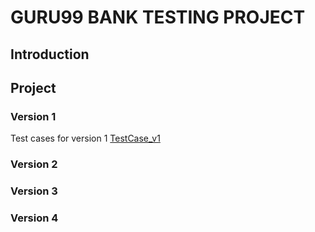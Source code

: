 # GURU99 BANK TESTING PROJECT

## Introduction
## Project
### Version 1 

Test cases for version 1 [TestCase_v1](https://docs.google.com/spreadsheets/d/1gj5yZU04VEHmiiZ_8LPP1RA50Qifec4n/edit?gid=1079266762#gid=1079266762)
### Version 2
### Version 3
### Version 4
